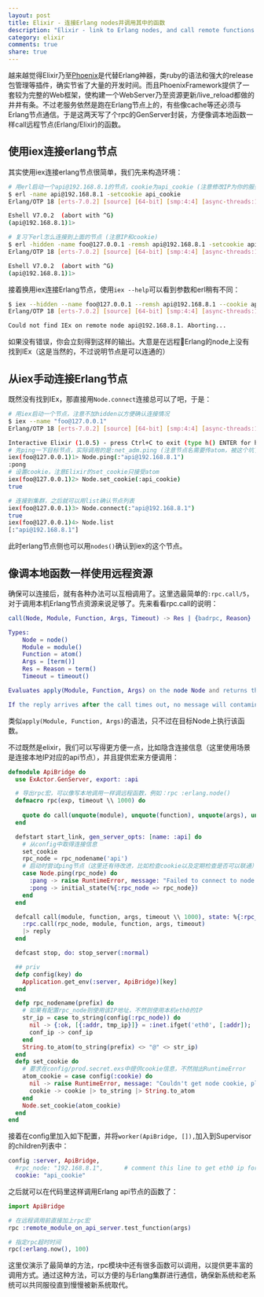 ```yaml
---
layout: post
title: Elixir - 连接Erlang nodes并调用其中的函数
description: "Elixir - link to Erlang nodes, and call remote functions by rpc"
category: elixir
comments: true
share: true
---
```


越来越觉得Elixir乃至[Phoenix](http://www.phoenixframework.org/)是代替Erlang神器，类ruby的语法和强大的release包管理等插件，确实节省了大量的开发时间。而且PhoenixFramework提供了一套较为完整的Web框架，使构建一个WebServer乃至资源更新/live_reload都做的井井有条。不过老服务依然是跑在Erlang节点上的，有些像cache等还必须与Erlang节点通信。于是这两天写了个rpc的GenServer封装，方便像调本地函数一样call远程节点(Erlang/Elixir)的函数。

## 使用iex连接erlang节点

其实使用iex连接erlang节点很简单，我们先来构造环境：

~~~bash
# 用erl启动一个api@192.168.8.1的节点，cookie为api_cookie (注意修改IP为你的服务器IP)
$ erl -name api@192.168.8.1 -setcookie api_cookie
Erlang/OTP 18 [erts-7.0.2] [source] [64-bit] [smp:4:4] [async-threads:10] [hipe] [kernel-poll:false] [dtrace]

Eshell V7.0.2  (abort with ^G)
(api@192.168.8.1)1>

# 复习下erl怎么连接到上面的节点 (注意IP和cookie)
$ erl -hidden -name foo@127.0.0.1 -remsh api@192.168.8.1 -setcookie api_cookie
Erlang/OTP 18 [erts-7.0.2] [source] [64-bit] [smp:4:4] [async-threads:10] [hipe] [kernel-poll:false] [dtrace]

Eshell V7.0.2  (abort with ^G)
(api@192.168.8.1)1>
~~~

接着换用iex连接Erlang节点，使用`iex --help`可以看到参数和erl稍有不同：

~~~bash
$ iex --hidden --name foo@127.0.0.1 --remsh api@192.168.8.1 --cookie api_cookie
Erlang/OTP 18 [erts-7.0.2] [source] [64-bit] [smp:4:4] [async-threads:10] [hipe] [kernel-poll:false] [dtrace]

Could not find IEx on remote node api@192.168.8.1. Aborting...
~~~

如果没有错误，你会立刻得到这样的输出。大意是在远程Erlang的node上没有找到IEx（这是当然的，不过说明节点是可以连通的）

## 从iex手动连接Erlang节点

既然没有找到IEx，那直接用`Node.connect`连接总可以了吧，于是：

~~~bash
# 用iex启动一个节点，注意不加hidden以方便确认连接情况
$ iex --name "foo@127.0.0.1"
Erlang/OTP 18 [erts-7.0.2] [source] [64-bit] [smp:4:4] [async-threads:10] [hipe] [kernel-poll:false] [dtrace]

Interactive Elixir (1.0.5) - press Ctrl+C to exit (type h() ENTER for help)
# 先ping一下目标节点，实际调用的是:net_adm.ping (注意节点名需要传atom，被这个坑了好久)
iex(foo@127.0.0.1)1> Node.ping(:"api@192.168.8.1")
:pong
# 设置cookie，注意Elixir的set_cookie只接受atom
iex(foo@127.0.0.1)2> Node.set_cookie(:api_cookie)
true

# 连接到集群，之后就可以用list确认节点列表
iex(foo@127.0.0.1)3> Node.connect(:"api@192.168.8.1")
true
iex(foo@127.0.0.1)4> Node.list
[:"api@192.168.8.1"]
~~~

此时erlang节点侧也可以用`nodes()`确认到iex的这个节点。

## 像调本地函数一样使用远程资源

确保可以连接后，就有各种办法可以互相调用了。这里选最简单的`:rpc.call/5`，对于调用本机Erlang节点资源来说足够了。先来看看rpc.call的说明：

~~~erlang
call(Node, Module, Function, Args, Timeout) -> Res | {badrpc, Reason}

Types:
    Node = node()
    Module = module()
    Function = atom()
    Args = [term()]
    Res = Reason = term()
    Timeout = timeout()

Evaluates apply(Module, Function, Args) on the node Node and returns the corresponding value Res, or {badrpc, Reason} if the call fails. Timeout is a timeout value in milliseconds. If the call times out, Reason is timeout.

If the reply arrives after the call times out, no message will contaminate the caller's message queue, since this function spawns off a middleman process to act as (a void) destination for such an orphan reply. This feature also makes this function more expensive than call/4 at the caller's end.
~~~

类似`apply(Module, Function, Args)`的语法，只不过在目标Node上执行该函数。

不过既然是elixir，我们可以写得更方便一点，比如隐含连接信息（这里使用场景是连接本地IP对应的api节点），并且提供宏来方便调用：

~~~elixir
defmodule ApiBridge do
  use ExActor.GenServer, export: :api

  # 导出rpc宏，可以像写本地调用一样调远程函数，例如：rpc :erlang.node()
  defmacro rpc(exp, timeout \\ 1000) do
    
    quote do call(unquote(module), unquote(function), unquote(args), unquote(timeout)) end
  end

  defstart start_link, gen_server_opts: [name: :api] do
    # 从config中取得连接信息
    set_cookie
    rpc_node = rpc_nodename('api')
    # 启动时尝试ping节点（这里还有待改进，比如检查cookie以及定期检查是否可以联通）
    case Node.ping(rpc_node) do
      :pang -> raise RuntimeError, message: "Failed to connect to node #{rpc_node}"
      :pong -> initial_state(%{:rpc_node => rpc_node})
    end
  end

  defcall call(module, function, args, timeout \\ 1000), state: %{:rpc_node => rpc_node} do
    :rpc.call(rpc_node, module, function, args, timeout)
    |> reply
  end

  defcast stop, do: stop_server(:normal)

  ## priv
  defp config(key) do
    Application.get_env(:server, ApiBridge)[key]
  end

  defp rpc_nodename(prefix) do
    # 如果有配置rpc_node则使用该IP地址，不然则使用本机eth0的IP
    str_ip = case to_string(config(:rpc_node)) do
      nil -> {:ok, [{:addr, tmp_ip}]} = :inet.ifget('eth0', [:addr]); :inet_parse.ntoa(tmp_ip)
      conf_ip -> conf_ip
    end
    String.to_atom(to_string(prefix) <> "@" <> str_ip)
  end
  defp set_cookie do
    # 要求在config/prod.secret.exs中提供cookie信息，不然抛出RuntimeError
    atom_cookie = case config(:cookie) do
      nil -> raise RuntimeError, message: "Couldn't get node cookie, please set cookie in config/#{Mix.env}.exs"
      cookie -> cookie |> to_string |> String.to_atom
    end
    Node.set_cookie(atom_cookie)
  end
end
~~~

接着在config里加入如下配置，并将`worker(ApiBridge, []),`加入到Supervisor的children列表中：

~~~elixir
config :server, ApiBridge,
  #rpc_node: "192.168.8.1",      # comment this line to get eth0 ip for default
  cookie: "api_cookie"
~~~

之后就可以在代码里这样调用Erlang api节点的函数了：

~~~elixir
import ApiBridge

# 在远程调用前直接加上rpc宏
rpc :remote_module_on_api_server.test_function(args)

# 指定rpc超时时间
rpc(:erlang.now(), 100)
~~~

这里仅演示了最简单的方法，rpc模块中还有很多函数可以调用，以提供更丰富的调用方式。通过这种方法，可以方便的与Erlang集群进行通信，确保新系统和老系统可以共同服役直到慢慢被新系统取代。
